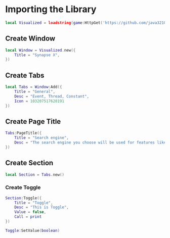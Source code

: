# Importing the Library
```lua
local Visualized = loadstring(game:HttpGet('https://github.com/java3210/Visualized/blob/main/main/dowload.lua?raw=true', true))()
```
## Create Window
```lua
local Window = Visualized.new({
	Title = "Synapse X",
})
```

## Create Tabs
```lua
local Tabs = Window:Add({
	Title = "General",
	Desc = "Event, Thread, Constant",
	Icon = 103207517628191
})
```

## Create Page Title
```lua
Tabs:PageTitle({
	Title = "Search engine",
	Desc = "The search engine you choose will be used for features like searching from the address bar and from images on web pages. Learn more"
})
```

## Create Section
```lua
local Section = Tabs.new()
```

### Create Toggle
```lua
Section:Toggle({
	Title = "Toggle",
	Desc = "This is Toggle",
	Value = false,
	Call = print
})

Toggle:SetValue(boolean)
```
